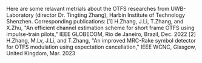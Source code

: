 Here are some relavant metrials about the OTFS researches from UWB-Laboratory (director Dr. Tingting Zhang), Harbin Institute of Technology Shenzhen. 
Corresponding publications:
  [1] H.Zhang, J.Li, T.Zhang, and X.Zhu, "An efficient channel estimation scheme for short frame OTFS using impulse-train pilots," IEEE GLOBECOM, Rio de Janeiro, Brazil, Dec. 2022
  [2] H.Zhang, M.Lv, J.Li, and T.Zhang, "An improved MRC-Rake symbol detector for OTFS modulation using expectation cancellation," IEEE WCNC, Glasgow, United Kingdom, Mar. 2023
